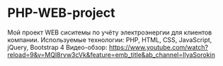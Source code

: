 # PHP-WEB-project

Мой проект WEB сиситемы по учёту электроэнергии для клиентов компании.
Используемые технологии:
PHP, HTML, CSS, JavaScript, jQuery, Bootstrap 4
Видео-обзор:
https://www.youtube.com/watch?reload=9&v=MQl8rvw3cVk&feature=emb_title&ab_channel=IlyaSorokin
